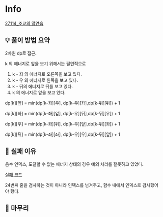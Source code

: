 # Info
[27114_조교의 맹연습](https://www.acmicpc.net/problem/27114)

## 💡 풀이 방법 요약
2차원 dp로 접근.

k 의 에너지로 앞을 보기 위해서는 필연적으로

1. k - 좌 의 에너지로 오른쪽을 보고 있다. 
2. k - 우 의 에너지로 왼쪽을 보고 있다. 
3. k - 뒤의 에너지로 뒤를 보고 있다. 
4. k 의 에너지로 앞을 보고 있다.

dp[k][앞] = min(dp[k-좌][우], dp[k-우][좌],dp[k-뒤][뒤]) + 1

dp[k][좌] = min(dp[k-좌][앞], dp[k-우][뒤],dp[k-뒤][우]) + 1

dp[k][우] = min(dp[k-좌][뒤], dp[k-우][앞],dp[k-뒤][좌]) + 1

dp[k][뒤] = min(dp[k-좌][좌], dp[k-우][우],dp[k-뒤][앞]) + 1

## 👀 실패 이유

음수 인덱스, 도달할 수 없는 에너지 상태의 경우 예외 처리를 잘못하고 있었다.

[실패 코드](https://www.acmicpc.net/source/80192555)

24번째 줄을 검사하는 것이 아니라 인덱스를 넘겨주고, 함수 내에서 인덱스로 검사했어야 했다.

## 🙂 마무리

